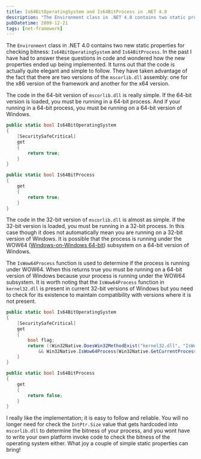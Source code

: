 ```yaml
---
title: Is64BitOperatingSystem and Is64BitProcess in .NET 4.0
description: "The Environment class in .NET 4.0 contains two static properties, Is64BitOperatingSystem and Is64BitProcess, for checking bitness. The code for these properties is quite elegant and simple to follow, taking advantage of the fact that there are two versions of mscorlib.dll assembly: one for x86 and one for x64. It is also possible to check if the process is running under WOW64 (Windows-on-Windows 64-bit)."
pubDatetime: 2009-12-21
tags: [net-framework]
---
```


The `Environment` class in .NET 4.0 contains two new static properties for checking bitness: `Is64BitOperatingSystem` and `Is64BitProcess`. In the past I have had to answer these questions in code and wondered how the new properties ended up being implemented. It turns out that the code is actually quite elegant and simple to follow. They have taken advantage of the fact that there are two versions of the `mscorlib.dll` assembly: one for the x86 version of the framework and another for the x64 version.

The code in the 64-bit version of `mscorlib.dll` is really simple. If the 64-bit version is loaded, you must be running in a 64-bit process. And if your running in a 64-bit process, you must be running on a 64-bit version of Windows.

```csharp
public static bool Is64BitOperatingSystem
{
    [SecuritySafeCritical]
    get
    {
        return true;
    }
}

public static bool Is64BitProcess
{
    get
    {
        return true;
    }
}
```

The code in the 32-bit version of `mscorlib.dll` is almost as simple. If the 32-bit version is loaded, you must be running in a 32-bit process. In this case though it does not automatically mean you are running on a 32-bit version of Windows. It is possible that the process is running under the WOW64 ([Windows-on-Windows 64-bit](http://msdn.microsoft.com/en-us/library/aa384249%28VS.85%29.aspx)) subsystem on a 64-bit version of Windows.

The `IsWow64Process` function is used to determine if the process is running under WOW64. When this returns true you must be running on a 64-bit version of Windows because your process is running under the WOW64 subsystem. It is worth noting that the `IsWow64Process` function
in `kernel32.dll` is present in current 32-bit versions of Windows but you need to check for its existence to maintain compatibility with versions where it is not present.

```csharp
public static bool Is64BitOperatingSystem
{
    [SecuritySafeCritical]
    get
    {
        bool flag;
        return ((Win32Native.DoesWin32MethodExist("kernel32.dll", "IsWow64Process")
            && Win32Native.IsWow64Process(Win32Native.GetCurrentProcess(), out flag)) && flag);
    }
}

public static bool Is64BitProcess
{
    get
    {
        return false;
    }
}
```

I really like the implementation; it is easy to follow and reliable. You will no longer need for check the `IntPtr.Size` value that gets hardcoded into `mscorlib.dll` to determine the bitness of your process, and you wont have to write your own platform invoke code to check the bitness of the operating system either. What joy a couple of simple static properties can bring!
